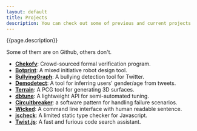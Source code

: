 ```yaml
---
layout: default
title: Projects
description: You can check out some of previous and current projects
---
```


{{page.description}}

Some of them are on Github, others don't.

- [**Chekofv**](https://github.com/organizations/SoftwareIntrospectionLab): Crowd-sourced formal verification program.
- [**Botprint**](https://github.com/AugmentedDesignLab/botprint2): A mixed initiative robot design tool.
- [**BullyingGraph**](#): A bullying detection tool for Twitter.
- [**Demodetect**](https://github.com/hsanchez/demodetect): A tool for inferring users' gender/age from tweets.
- [**Terrain**](https://github.com/hsanchez/terrain): A PCG tool for generating 3D surfaces.
- [**dbtune**](https://github.com/organizations/dbgroup-at-ucsc): A lightweight API for semi-automated tuning.
- [**Circuitbreaker**](https://github.com/hsanchez/circuitbreaker): a software pattern for handling failure scenarios.
- [**Wicked**](#): A command line interface with human readable sentence.
- [**jscheck**](https://github.com/hsanchez/jscheck): A limited static type checker for Javascript.
- [**Twist.js**](https://github.com/hsanchez/twist.js): A fast and furious code search assistant.